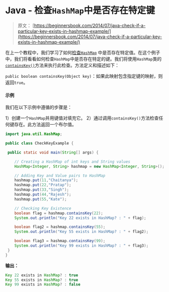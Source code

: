 # Java - 检查`HashMap`中是否存在特定键

> 原文： [https://beginnersbook.com/2014/07/java-check-if-a-particular-key-exists-in-hashmap-example/](https://beginnersbook.com/2014/07/java-check-if-a-particular-key-exists-in-hashmap-example/)

在上一个教程中，我们学习了如何[检查`HashMap`](https://beginnersbook.com/2014/07/java-check-if-a-particular-value-exists-in-hashmap-example/) 中是否存在特定值。在这个例子中，我们将看看如何检查`HashMap`中是否存在特定的键。我们将使用`HashMap`类的[`containsKey()`](https://docs.oracle.com/javase/7/docs/api/java/util/HashMap.html#containsKey(java.lang.Object))方法来执行此检查。方法定义和描述如下：

`public boolean containsKey(Object key)`：如果此映射包含指定键的映射，则返回`true`。

#### 示例

我们在以下示例中遵循的步骤是：

1）创建一个`HashMap`并用键值对填充它。
2）通过调用`containsKey()`方法检查任何键存在。此方法返回一个布尔值。

```java
import java.util.HashMap;

public class CheckKeyExample {

 public static void main(String[] args) {

    // Creating a HashMap of int keys and String values
    HashMap<Integer, String> hashmap = new HashMap<Integer, String>();

    // Adding Key and Value pairs to HashMap
    hashmap.put(11,"Chaitanya");
    hashmap.put(22,"Pratap");
    hashmap.put(33,"Singh");
    hashmap.put(44,"Rajesh");
    hashmap.put(55,"Kate");

    // Checking Key Existence
    boolean flag = hashmap.containsKey(22);
    System.out.println("Key 22 exists in HashMap? : " + flag);

    boolean flag2 = hashmap.containsKey(55);
    System.out.println("Key 55 exists in HashMap? : " + flag2);

    boolean flag3 = hashmap.containsKey(99);
    System.out.println("Key 99 exists in HashMap? : " + flag3);
 }
}
```

**输出：**

```java
Key 22 exists in HashMap? : true
Key 55 exists in HashMap? : true
Key 99 exists in HashMap? : false
```